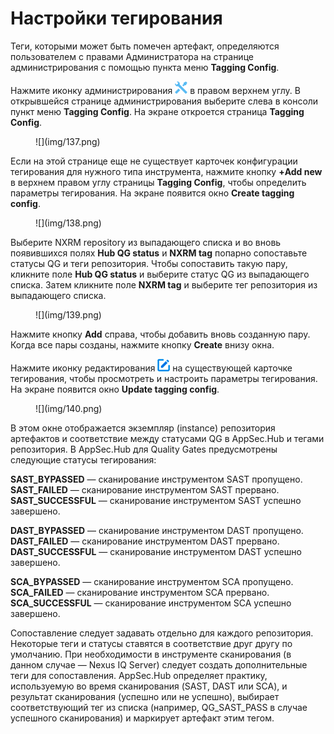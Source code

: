 # Настройки тегирования

Теги, которыми может быть помечен артефакт, определяются пользователем с правами Администратора на странице администрирования с помощью пункта меню **Tagging Config**.

Нажмите иконку администрирования ![](img/1.png) в правом верхнем углу. В открывшейся странице администрирования выберите слева в консоли пункт меню **Tagging Config**. На экране откроется страница **Tagging Config**.

<figure markdown>![](img/137.png)</figure>

Если на этой странице еще не существует карточек конфигурации тегирования для нужного типа инструмента, нажмите кнопку **+Add new** в верхнем правом углу страницы **Tagging Config**, чтобы определить параметры тегирования. На экране появится окно **Create tagging config**.

<figure markdown>![](img/138.png)</figure>

Выберите NXRM repository из выпадающего списка и во вновь появившихся полях **Hub QG status** и **NXRM tag** попарно сопоставьте статусы QG и теги репозитория. Чтобы сопоставить такую пару, кликните поле **Hub QG status** и выберите статус QG из выпадающего списка. Затем кликните поле **NXRM tag** и выберите тег репозитория из выпадающего списка.

<figure markdown>![](img/139.png)</figure>

Нажмите кнопку **Add** справа, чтобы добавить вновь созданную пару. Когда все пары созданы, нажмите кнопку **Create** внизу окна.

Нажмите иконку редактирования ![](img/edit.png) на существующей карточке тегирования, чтобы просмотреть и настроить параметры тегирования. На экране появится окно **Update tagging config**.

<figure markdown>![](img/140.png)</figure>

В этом окне отображается экземпляр (instance) репозитория артефактов и соответствие между статусами QG в AppSec.Hub и тегами репозитория. В AppSec.Hub для Quality Gates предусмотрены следующие статусы тегирования:

**SAST_BYPASSED** — сканирование инструментом SAST пропущено.<br>
**SAST_FAILED** — сканирование инструментом SAST прервано.<br>
**SAST_SUCCESSFUL** — сканирование инструментом SAST успешно завершено.

**DAST_BYPASSED** — сканирование инструментом DAST пропущено.<br>
**DAST_FAILED** — сканирование инструментом DAST прервано.<br>
**DAST_SUCCESSFUL** — сканирование инструментом DAST успешно завершено.

**SCA_BYPASSED** — сканирование инструментом SCA пропущено.<br>
**SCA_FAILED** — сканирование инструментом SCA прервано.<br>
**SCA_SUCCESSFUL** — сканирование инструментом SCA успешно завершено.

Сопоставление следует задавать отдельно для каждого репозитория. Некоторые теги и статусы ставятся в соответствие друг другу по умолчанию. При необходимости в инструменте сканирования (в данном случае — Nexus IQ Server) следует создать дополнительные теги для сопоставления. AppSec.Hub определяет практику, используемую во время сканирования (SAST, DAST или SCA), и результат сканирования (успешно или не успешно), выбирает соответствующий тег из списка (например, QG_SAST_PASS в случае успешного сканирования) и маркирует артефакт этим тегом.